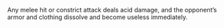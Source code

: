 Any melee hit or constrict attack deals acid damage, and the opponent’s armor and clothing dissolve and become useless immediately.